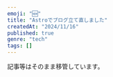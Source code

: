 ```yaml
---
emoji: "🆕"
title: "Astroでブログ立て直しました"
createdAt: "2024/11/16"
published: true
genre: "tech"
tags: []
---
```


記事等はそのまま移管しています。